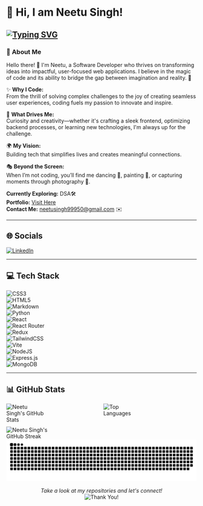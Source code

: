 # 👋 Hi, I am Neetu Singh!

## [![Typing SVG](https://readme-typing-svg.herokuapp.com/?lines=Software+Engineer;MERN+Developer;Innovative+Technologist;Creative+Problem+Solver)](https://git.io/typing-svg)

### 🌟 **About Me**

Hello there! 👋 I'm Neetu, a Software Developer who thrives on transforming ideas into impactful, user-focused web applications. I believe in the magic of code and its ability to bridge the gap between imagination and reality. 🚀  

✨ **Why I Code:**  
From the thrill of solving complex challenges to the joy of creating seamless user experiences, coding fuels my passion to innovate and inspire.

🧠 **What Drives Me:**  
Curiosity and creativity—whether it's crafting a sleek frontend, optimizing backend processes, or learning new technologies, I'm always up for the challenge.

🌍 **My Vision:**  
Building tech that simplifies lives and creates meaningful connections.

🎭 **Beyond the Screen:**  
When I’m not coding, you’ll find me dancing 💃, painting 🎨, or capturing moments through photography 📸.

**Currently Exploring:** DSA🛠️  
**Portfolio:** [Visit Here](https://portfolio-gray-alpha-69.vercel.app/)  
**Contact Me:** neetusingh99950@gmail.com ✉️  

---

## 🌐 **Socials**

[![LinkedIn](https://img.shields.io/badge/LinkedIn-%230077B5.svg?logo=linkedin&logoColor=white)](https://linkedin.com/in/neet9369)

---

## 💻 **Tech Stack**

![CSS3](https://img.shields.io/badge/css3-%231572B6.svg?style=plastic&logo=css3&logoColor=white)  
![HTML5](https://img.shields.io/badge/html5-%23E34F26.svg?style=plastic&logo=html5&logoColor=white)  
![Markdown](https://img.shields.io/badge/markdown-%23000000.svg?style=plastic&logo=markdown&logoColor=white)  
![Python](https://img.shields.io/badge/python-3670A0?style=plastic&logo=python&logoColor=ffdd54)  
![React](https://img.shields.io/badge/react-%2320232a.svg?style=plastic&logo=react&logoColor=%2361DAFB)  
![React Router](https://img.shields.io/badge/React_Router-CA4245?style=plastic&logo=react-router&logoColor=white)  
![Redux](https://img.shields.io/badge/redux-%23593d88.svg?style=plastic&logo=redux&logoColor=white)  
![TailwindCSS](https://img.shields.io/badge/tailwindcss-%2338B2AC.svg?style=plastic&logo=tailwind-css&logoColor=white)  
![Vite](https://img.shields.io/badge/vite-%23646CFF.svg?style=plastic&logo=vite&logoColor=white)  
![NodeJS](https://img.shields.io/badge/node.js-6DA55F?style=plastic&logo=node.js&logoColor=white)  
![Express.js](https://img.shields.io/badge/express.js-%23404d59.svg?style=plastic&logo=express&logoColor=%2361DAFB)  
![MongoDB](https://img.shields.io/badge/MongoDB-%234ea94b.svg?style=plastic&logo=mongodb&logoColor=white)  

---

## 📊 **GitHub Stats**

<div style="display: grid; grid-template-columns: repeat(2, 1fr); gap: 10px; margin:auto">
   <img src="https://github-readme-stats.vercel.app/api?username=KmNeetuSingh&theme=dark&hide_border=false&include_all_commits=true&count_private=true" alt="Neetu Singh's GitHub Stats" style="width: 40%;">
   <img src="https://github-readme-stats.vercel.app/api/top-langs/?username=KmNeetuSingh&theme=dark&hide_border=false&include_all_commits=true&count_private=true&layout=compact" alt="Top Languages" style="width: 40%;">
   <img src="https://github-readme-streak-stats.herokuapp.com/?user=KmNeetuSingh&theme=dark&hide_border=false" alt="Neetu Singh's GitHub Streak" style="width: 50%;">
</div> 

<img src="https://raw.githubusercontent.com/platane/snk/output/github-contribution-grid-snake-dark.svg" alt="Snake animation" />  

<p align="center">
    <i>Take a look at my repositories and let's connect!</i>  
    <br>  
    <img alt="Thank You!" title="Thank You" src="https://img.shields.io/badge/Thank-You-ff69b4.svg"/>  
</p>
